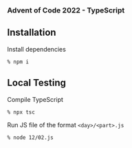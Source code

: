 ### Advent of Code 2022 - TypeScript

## Installation
Install dependencies

    % npm i

## Local Testing

Compile TypeScript

    % npx tsc

Run JS file of the format `<day>/<part>.js`

    % node 12/02.js